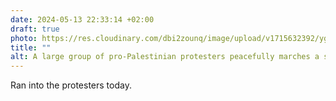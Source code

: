 ```yaml
---
date: 2024-05-13 22:33:14 +02:00
draft: true
photo: https://res.cloudinary.com/dbi2zounq/image/upload/v1715632392/yggja3ydo9bvqomsyjdr.jpg
title: ""
alt: A large group of pro-Palestinian protesters peacefully marches a street in Amsterdam. 
---
```

Ran into the protesters today. 
